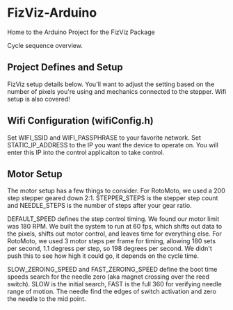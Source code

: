 # FizViz-Arduino
Home to the Arduino Project for the FizViz Package

Cycle sequence overview.


Project Defines and Setup
-------------------------

FizViz setup details below.  You'll want to adjust the setting based on the number of pixels you're using and
mechanics connected to the stepper.  Wifi setup is also covered!

Wifi Configuration (wifiConfig.h)
---------------------------------

Set WIFI_SSID and WIFI_PASSPHRASE to your favorite network.  Set STATIC_IP_ADDRESS to the IP you want the device
to operate on.  You will enter this IP into the control applicaiton to take control.

Motor Setup
-----------
The motor setup has a few things to consider.  For RotoMoto, we used a 200 step stepper geared down 2:1.
STEPPER_STEPS is the stepper step count and NEEDLE_STEPS is the number of steps after your gear ratio.

DEFAULT_SPEED defines the step control timing.  We found our motor limit was 180 RPM.  We built the system to run
at 60 fps, which shifts out data to the pixels, shifts out motor control, and leaves time for everything else.  For
RotoMoto, we used 3 motor steps per frame for timing, allowing 180 sets per second, 1.1 degress per step, so 198 degrees
per second.  We didn't push this to see how high it could go, it depends on the cycle time.

SLOW_ZEROING_SPEED and FAST_ZEROING_SPEED define the boot time speeds search for the needle zero (aka magnet crossing
over the reed switch).  SLOW is the initial search, FAST is the full 360 for verifying needle range of motion.  The
needle find the edges of switch activation and zero the needle to the mid point.



